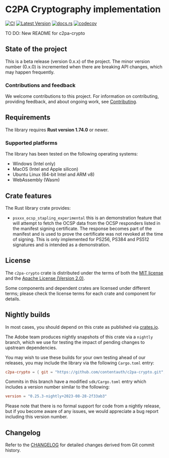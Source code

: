 # C2PA Cryptography implementation

[![CI](https://github.com/contentauth/c2pa-crypto/actions/workflows/ci.yml/badge.svg)](https://github.com/contentauth/c2pa-crypto/actions/workflows/ci.yml) [![Latest Version](https://img.shields.io/crates/v/c2pa-crypto.svg)](https://crates.io/crates/c2pa-crypto) [![docs.rs](https://img.shields.io/docsrs/c2pa-crypto)](https://docs.rs/c2pa-crypto/) [![codecov](https://codecov.io/gh/contentauth/c2pa-crypto/branch/main/graph/badge.svg?token=YVHWI19EGN)](https://codecov.io/gh/contentauth/c2pa-crypto)

TO DO: New README for c2pa-crypto

## State of the project

This is a beta release (version 0.x.x) of the project. The minor version number (0.x.0) is incremented when there are breaking API changes, which may happen frequently.

### Contributions and feedback

We welcome contributions to this project.  For information on contributing, providing feedback, and about ongoing work, see [Contributing](https://github.com/contentauth/c2pa-js/blob/main/CONTRIBUTING.md).

## Requirements

The library requires **Rust version 1.74.0** or newer.

### Supported platforms

The library has been tested on the following operating systems:

* Windows (Intel only)
* MacOS (Intel and Apple silicon)
* Ubuntu Linux (64-bit Intel and ARM v8)
* WebAssembly (Wasm)

## Crate features

The Rust library crate provides:

* `psxxx_ocsp_stapling_experimental` this is an demonstration feature that will attempt to fetch the OCSP data from the OCSP responders listed in the manifest signing certificate. The response becomes part of the manifest and is used to prove the certificate was not revoked at the time of signing. This is only implemented for PS256, PS384 and PS512 signatures and is intended as a demonstration.

## License

The `c2pa-crypto` crate is distributed under the terms of both the [MIT license](https://github.com/contentauth/c2pa-rs/blob/main/LICENSE-MIT) and the [Apache License (Version 2.0)](https://github.com/contentauth/c2pa-rs/blob/main/LICENSE-APACHE).

Some components and dependent crates are licensed under different terms; please check the license terms for each crate and component for details.

## Nightly builds

In most cases, you should depend on this crate as published via [crates.io](https://crates.io/crates/c2pa-crypto).

The Adobe team produces nightly snapshots of this crate via a `nightly` branch, which we use for testing the impact of pending changes to upstream dependencies.

You may wish to use these builds for your own testing ahead of our releases, you may include the library via the following `Cargo.toml` entry:

```toml
c2pa-crypto = { git = "https://github.com/contentauth/c2pa-crypto.git", branch = "nightly", features = [...]}
```

Commits in this branch have a modified `sdk/Cargo.toml` entry which includes a version number similar to the following:

```toml
version = "0.25.3-nightly+2023-08-28-2f33ab3"
```

Please note that there is no formal support for code from a nightly release, but if you become aware of any issues, we would appreciate a bug report including this version number.

## Changelog

Refer to the [CHANGELOG](https://github.com/contentauth/c2pa-crypto/blob/main/CHANGELOG.md) for detailed changes derived from Git commit history.
